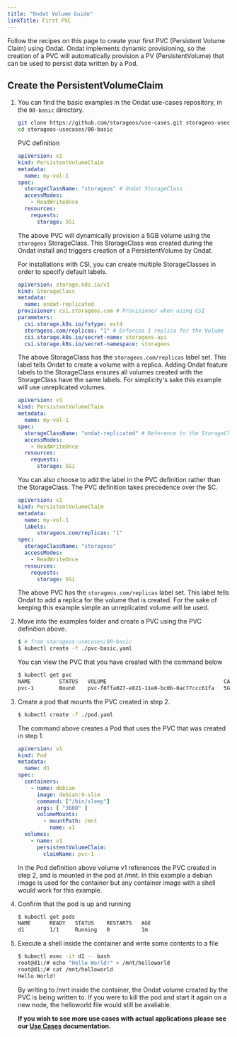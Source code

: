 ```yaml
---
title: "Ondat Volume Guide"
linkTitle: First PVC
---
```


Follow the recipes on this page to create your first PVC (Persistent Volume
Claim) using Ondat. Ondat implements dynamic provisioning, so the
creation of a PVC will automatically provision a PV (PersistentVolume) that can
be used to persist data written by a Pod.

## Create the PersistentVolumeClaim

1. You can find the basic examples in the Ondat use-cases repository, in
   the `00-basic` directory.

    ```bash
    git clone https://github.com/storageos/use-cases.git storageos-usecases
    cd storageos-usecases/00-basic
    ```

    PVC definition

    ```yaml
    apiVersion: v1
    kind: PersistentVolumeClaim
    metadata:
      name: my-vol-1
    spec:
      storageClassName: "storageos" # Ondat StorageClass
      accessModes:
        - ReadWriteOnce
      resources:
        requests:
          storage: 5Gi
    ```

    The above PVC will dynamically provision a 5GB volume using the `storageos`
    StorageClass. This StorageClass was created during the Ondat install
    and triggers creation of a PersistentVolume by Ondat.

    For installations with CSI, you can create multiple StorageClasses in order
    to specify default labels.

    ```yaml
    apiVersion: storage.k8s.io/v1
    kind: StorageClass
    metadata:
      name: ondat-replicated
    provisioner: csi.storageos.com # Provisioner when using CSI
    parameters:
      csi.storage.k8s.io/fstype: ext4
      storageos.com/replicas: "1" # Enforces 1 replica for the Volume
      csi.storage.k8s.io/secret-name: storageos-api
      csi.storage.k8s.io/secret-namespace: storageos
    ```

    The above StorageClass has the `storageos.com/replicas` label set. This
    label tells Ondat to create a volume with a replica. Adding Ondat
    feature labels to the StorageClass ensures all volumes created with the
    StorageClass have the same labels. For simplicity's sake this example will
    use unreplicated volumes.

    ```yaml
    apiVersion: v1
    kind: PersistentVolumeClaim
    metadata:
      name: my-vol-1
    spec:
      storageClassName: "ondat-replicated" # Reference to the StorageClass
      accessModes:
        - ReadWriteOnce
      resources:
        requests:
          storage: 5Gi
    ```

    You can also choose to add the label in the PVC definition rather than the
    StorageClass. The PVC definition takes precedence over the SC.

    ```yaml
    apiVersion: v1
    kind: PersistentVolumeClaim
    metadata:
      name: my-vol-1
      labels:
          storageos.com/replicas: "1"
    spec:
      storageClassName: "storageos"
      accessModes:
        - ReadWriteOnce
      resources:
        requests:
          storage: 5Gi
    ```

    The above PVC has the `storageos.com/replicas` label set. This label tells
    Ondat to add a replica for the volume that is created. For the sake
    of keeping this example simple an unreplicated volume will be used.

1.  Move into the examples folder and create a PVC using the PVC definition above.

    ```bash
    $ # from storageos-usecases/00-basic
    $ kubectl create -f ./pvc-basic.yaml
     ```
    You can view the PVC that you have created with the command below
    ```bash
    $ kubectl get pvc
    NAME         STATUS   VOLUME                                     CAPACITY   ACCESS MODES   STORAGECLASS   AGE
    pvc-1        Bound    pvc-f8ffa027-e821-11e8-bc0b-0ac77ccc61fa   5Gi        RWO            storageos       1m
    ```
1. Create a pod that mounts the PVC created in step 2.

    ```bash
    $ kubectl create -f ./pod.yaml
    ```

    The command above creates a Pod that uses the PVC that was created in step 1.
    ```yaml
    apiVersion: v1
    kind: Pod
    metadata:
      name: d1
    spec:
      containers:
        - name: debian
          image: debian:9-slim
          command: ["/bin/sleep"]
          args: [ "3600" ]
          volumeMounts:
            - mountPath: /mnt
              name: v1
      volumes:
        - name: v1
          persistentVolumeClaim:
            claimName: pvc-1
    ```

    In the Pod definition above volume v1 references the PVC created in step 2,
    and is mounted in the pod at /mnt. In this example a debian image is used
    for the container but any container image with a shell would work for this
    example.

1. Confirm that the pod is up and running
    ```bash
    $ kubectl get pods
    NAME      READY   STATUS    RESTARTS   AGE
    d1        1/1     Running   0          1m
    ```

1. Execute a shell inside the container and write some contents to a file
    ```bash
    $ kubectl exec -it d1 -- bash
    root@d1:/# echo "Hello World!" > /mnt/helloworld
    root@d1:/# cat /mnt/helloworld
    Hello World!
    ```

    By writing to /mnt inside the container, the Ondat volume created by
    the PVC is being written to. If you were to kill the pod and start it again
    on a new node, the helloworld file would still be avaliable.

    **If you wish to see more use cases with actual applications please see our
    [Use Cases](/docs/usecases/) documentation.**
